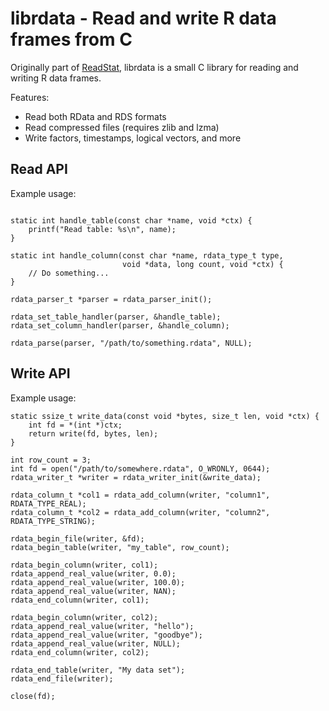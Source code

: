 # librdata - Read and write R data frames from C

Originally part of [ReadStat](https://github.com/WizardMac/librdata), librdata
is a small C library for reading and writing R data frames.

Features:

* Read both RData and RDS formats
* Read compressed files (requires zlib and lzma)
* Write factors, timestamps, logical vectors, and more

## Read API

Example usage:

```{C}

static int handle_table(const char *name, void *ctx) {
    printf("Read table: %s\n", name);
}

static int handle_column(const char *name, rdata_type_t type,
                         void *data, long count, void *ctx) {
    // Do something...
}

rdata_parser_t *parser = rdata_parser_init();

rdata_set_table_handler(parser, &handle_table);
rdata_set_column_handler(parser, &handle_column);

rdata_parse(parser, "/path/to/something.rdata", NULL);
```

## Write API

Example usage:

```{C}
static ssize_t write_data(const void *bytes, size_t len, void *ctx) {
    int fd = *(int *)ctx;
    return write(fd, bytes, len);
}

int row_count = 3;
int fd = open("/path/to/somewhere.rdata", O_WRONLY, 0644);
rdata_writer_t *writer = rdata_writer_init(&write_data);

rdata_column_t *col1 = rdata_add_column(writer, "column1", RDATA_TYPE_REAL);
rdata_column_t *col2 = rdata_add_column(writer, "column2", RDATA_TYPE_STRING);

rdata_begin_file(writer, &fd);
rdata_begin_table(writer, "my_table", row_count);

rdata_begin_column(writer, col1);
rdata_append_real_value(writer, 0.0);
rdata_append_real_value(writer, 100.0);
rdata_append_real_value(writer, NAN);
rdata_end_column(writer, col1);

rdata_begin_column(writer, col2);
rdata_append_real_value(writer, "hello");
rdata_append_real_value(writer, "goodbye");
rdata_append_real_value(writer, NULL);
rdata_end_column(writer, col2);

rdata_end_table(writer, "My data set");
rdata_end_file(writer);

close(fd);

```
